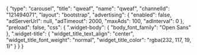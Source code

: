 {
    "type": "carousel",
    "title": "qweaf",
    "name": "qweaf",
    "channelId": "121494071",
    "layout": "bootstrap",
    "advertising": {
        "enabled": false,
        "adServerUrl": null,
        "adTimeout": 2000,
        "maxAds": 100,
        "adInterval": 0
    },
    "preload": false,
    "css": {
        ".widget-body": {
            "body_font_family": "Open Sans"
        },
        ".widget-title": {
            "widget_title_text_align": "center",
            "widget_title_font_weight": "normal",
            "widget_title_color": "rgba(232, 117, 19, 1)"
        }
    }
}
